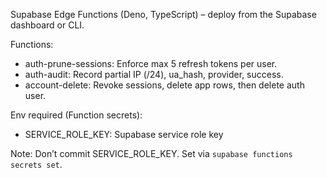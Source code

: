 Supabase Edge Functions (Deno, TypeScript) – deploy from the Supabase dashboard or CLI.

Functions:
- auth-prune-sessions: Enforce max 5 refresh tokens per user.
- auth-audit: Record partial IP (/24), ua_hash, provider, success.
- account-delete: Revoke sessions, delete app rows, then delete auth user.

Env required (Function secrets):
- SERVICE_ROLE_KEY: Supabase service role key

Note: Don’t commit SERVICE_ROLE_KEY. Set via `supabase functions secrets set`.
